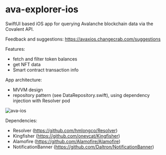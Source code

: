 # ava-explorer-ios

SwiftUI based iOS app for querying Avalanche blockchain data via the Covalent API.

Feedback and suggestions: https://avaxios.changecrab.com/suggestions

Features:
- fetch and filter token balances
- get NFT data
- Smart contract transaction info

App architecture:
- MVVM design
- repository pattern (see DataRepository.swift), using dependency injection with Resolver pod

![ava-ios](https://user-images.githubusercontent.com/3171346/115157519-1a2cb280-a08a-11eb-99e8-b2fbcb36f239.png)


Dependencies:
- Resolver (https://github.com/hmlongco/Resolver)
- Kingfisher (https://github.com/onevcat/Kingfisher)
- Alamofire (https://github.com/Alamofire/Alamofire)
- NotificationBanner (https://github.com/Daltron/NotificationBanner)
